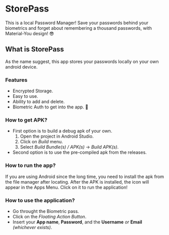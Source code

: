 # **StorePass**
This is a local Password Manager! Save your passwords behind your biometrics and forget about remembering a thousand passwords, with Material-You design! 😎

## What is StorePass
As the name suggest, this app stores your passwords locally on your own android device.

### Features
* Encrypted Storage.
* Easy to use.
* Ability to add and delete.
* Biometric Auth to get into the app. 🤫

### How to get APK?
* First option is to build a debug apk of your own.
  1. Open the project in Android Studio.
  2. Click on *Build* menu.
  3. Select *Build Bundle(s) / APK(s)* -> *Build APK(s)*.
* Second option is to use the pre-compiled apk from the releases.

### How to run the app?
If you are using Android since the long time, you need to install the apk from the file manager after locating.
After the APK is installed, the icon will appear in the Apps Menu.
Click on it to run the application!

### How to use the application?
* Go throught the Biometric pass.
* Click on the *Floating Action Button*.
* Insert your **App name**, **Password**, and the **Username** *or* **Email** *(whichever exists)*.


